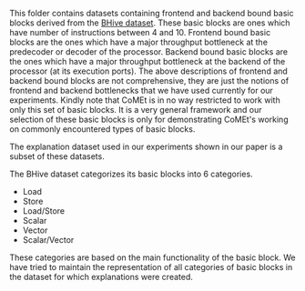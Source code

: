 This folder contains datasets containing frontend and backend bound basic blocks derived from the [BHive dataset](https://github.com/ithemal/bhive). These basic blocks are ones which have number of instructions between 4 and 10. 
Frontend bound basic blocks are the ones which have a major throughput bottleneck at the predecoder or decoder of the processor. 
Backend bound basic blocks are the ones which have a major throughput bottleneck at the backend of the processor (at its execution ports).
The above descriptions of frontend and backend bound blocks are not comprehensive, they are just the notions of frontend and backend bottlenecks that we have used currently for our experiments. 
Kindly note that CoMEt is in no way restricted to work with only this set of basic blocks. It is a very general framework and our selection of these basic blocks is only for demonstrating CoMEt's working on commonly encountered types of basic blocks. 

The explanation dataset used in our experiments shown in our paper is a subset of these datasets. 

The BHive dataset categorizes its basic blocks into 6 categories.
- Load
- Store
- Load/Store
- Scalar
- Vector
- Scalar/Vector

These categories are based on the main functionality of the basic block. We have tried to maintain the representation of all categories of basic blocks in the dataset for which explanations were created. 
